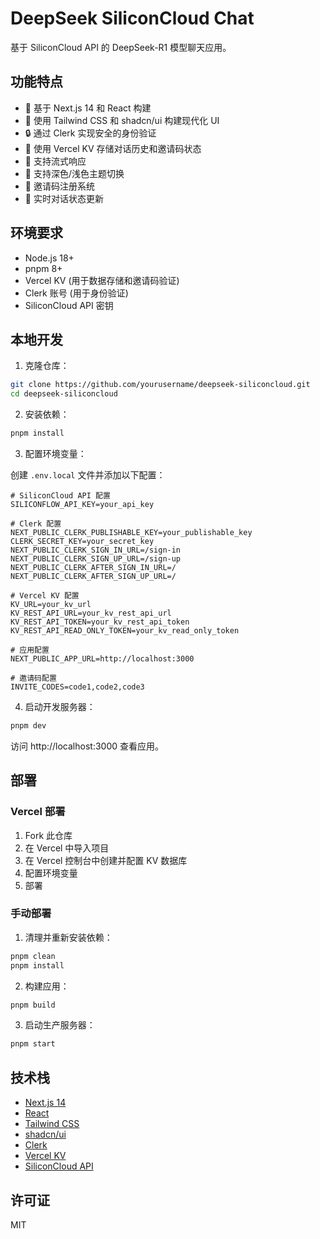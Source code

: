 # DeepSeek SiliconCloud Chat

基于 SiliconCloud API 的 DeepSeek-R1 模型聊天应用。

## 功能特点

- 🚀 基于 Next.js 14 和 React 构建
- 🎨 使用 Tailwind CSS 和 shadcn/ui 构建现代化 UI
- 🔒 通过 Clerk 实现安全的身份验证
- 💾 使用 Vercel KV 存储对话历史和邀请码状态
- 🎯 支持流式响应
- 🌙 支持深色/浅色主题切换
- 🎫 邀请码注册系统
- 🔄 实时对话状态更新

## 环境要求

- Node.js 18+
- pnpm 8+
- Vercel KV (用于数据存储和邀请码验证)
- Clerk 账号 (用于身份验证)
- SiliconCloud API 密钥

## 本地开发

1. 克隆仓库：

```bash
git clone https://github.com/yourusername/deepseek-siliconcloud.git
cd deepseek-siliconcloud
```

2. 安装依赖：

```bash
pnpm install
```

3. 配置环境变量：

创建 `.env.local` 文件并添加以下配置：

```env
# SiliconCloud API 配置
SILICONFLOW_API_KEY=your_api_key

# Clerk 配置
NEXT_PUBLIC_CLERK_PUBLISHABLE_KEY=your_publishable_key
CLERK_SECRET_KEY=your_secret_key
NEXT_PUBLIC_CLERK_SIGN_IN_URL=/sign-in
NEXT_PUBLIC_CLERK_SIGN_UP_URL=/sign-up
NEXT_PUBLIC_CLERK_AFTER_SIGN_IN_URL=/
NEXT_PUBLIC_CLERK_AFTER_SIGN_UP_URL=/

# Vercel KV 配置
KV_URL=your_kv_url
KV_REST_API_URL=your_kv_rest_api_url
KV_REST_API_TOKEN=your_kv_rest_api_token
KV_REST_API_READ_ONLY_TOKEN=your_kv_read_only_token

# 应用配置
NEXT_PUBLIC_APP_URL=http://localhost:3000

# 邀请码配置
INVITE_CODES=code1,code2,code3
```

4. 启动开发服务器：

```bash
pnpm dev
```

访问 http://localhost:3000 查看应用。

## 部署

### Vercel 部署

1. Fork 此仓库
2. 在 Vercel 中导入项目
3. 在 Vercel 控制台中创建并配置 KV 数据库
4. 配置环境变量
5. 部署

### 手动部署

1. 清理并重新安装依赖：

```bash
pnpm clean
pnpm install
```

2. 构建应用：

```bash
pnpm build
```

3. 启动生产服务器：

```bash
pnpm start
```

## 技术栈

- [Next.js 14](https://nextjs.org/)
- [React](https://reactjs.org/)
- [Tailwind CSS](https://tailwindcss.com/)
- [shadcn/ui](https://ui.shadcn.com/)
- [Clerk](https://clerk.dev/)
- [Vercel KV](https://vercel.com/storage/kv)
- [SiliconCloud API](https://www.siliconflow.com/)

## 许可证

MIT
